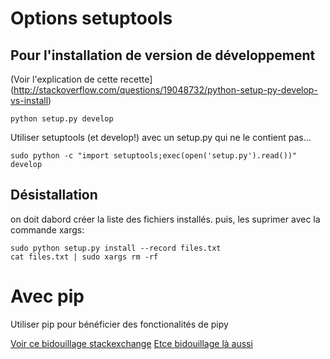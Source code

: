 

# Options setuptools

## Pour l'installation de version de développement

(Voir l'explication de cette recette](http://stackoverflow.com/questions/19048732/python-setup-py-develop-vs-install)

    python setup.py develop

Utiliser setuptools (et develop!) avec un setup.py qui ne le contient pas...

    sudo python -c "import setuptools;exec(open('setup.py').read())" develop
    


## Désistallation

on doit dabord créer la liste des fichiers installés. puis, les suprimer avec la commande xargs:

    sudo python setup.py install --record files.txt
    cat files.txt | sudo xargs rm -rf


# Avec pip

Utiliser pip pour bénéficier des fonctionalités de pipy

[Voir ce bidouillage stackexchange](http://stackoverflow.com/questions/1900775/how-to-have-pip-install-editable-to-run-sdist-instead-of-develop)
[Etce bidouillage là aussi](http://stackoverflow.com/questions/15031694/installing-python-packages-from-local-file-system-folder-with-pip)



